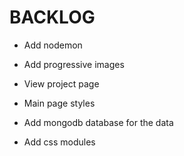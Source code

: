 # BACKLOG

* Add nodemon

* Add progressive images
* View project page
* Main page styles
* Add mongodb database for the data
* Add css modules
